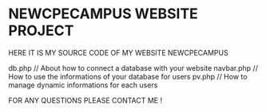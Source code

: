 # NEWCPECAMPUS WEBSITE PROJECT

HERE IT IS MY SOURCE CODE OF MY WEBSITE NEWCPECAMPUS


db.php // About how to connect a database with your website
navbar.php // How to use the informations of your database for users
pv.php // How to manage dynamic informations for each users

FOR ANY QUESTIONS
PLEASE CONTACT ME !
